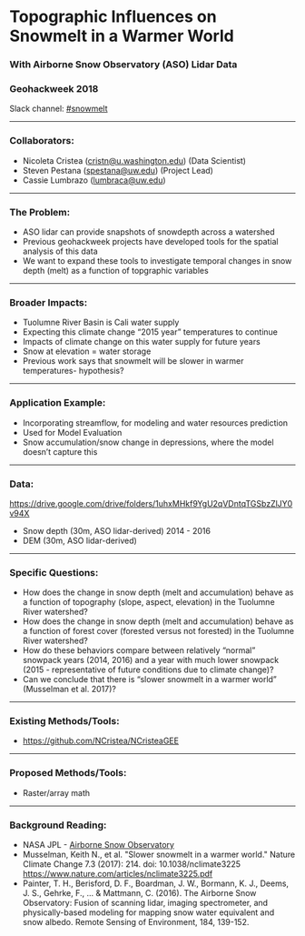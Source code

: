 # Topographic Influences on Snowmelt in a Warmer World 
### With Airborne Snow Observatory (ASO) Lidar Data
### Geohackweek 2018

Slack channel: [#snowmelt](https://geohackweek2018.slack.com/messages/CCQT0KTHC)

---

### Collaborators:
* Nicoleta Cristea (cristn@u.washington.edu) (Data Scientist)
* Steven Pestana (spestana@uw.edu) (Project Lead)
* Cassie Lumbrazo (lumbraca@uw.edu) 

---

### The Problem:
* ASO lidar can provide snapshots of snowdepth across a watershed
* Previous geohackweek projects have developed tools for the spatial analysis of this data
* We want to expand these tools to investigate temporal changes in snow depth (melt) as a function of topgraphic variables

---

### Broader Impacts: 
* Tuolumne River Basin is Cali water supply 
* Expecting this climate change “2015 year” temperatures to continue 
* Impacts of climate change on this water supply for future years
* Snow at elevation = water storage 
* Previous work says that snowmelt will be slower in warmer temperatures- hypothesis? 

---

### Application Example:
* Incorporating streamflow, for modeling and water resources prediction
* Used for Model Evaluation 
* Snow accumulation/snow change in depressions, where the model doesn’t capture this

---

### Data:
https://drive.google.com/drive/folders/1uhxMHkf9YgU2qVDntqTGSbzZlJY0v94X
* Snow depth (30m, ASO lidar-derived) 2014 - 2016
* DEM (30m, ASO lidar-derived)

---

### Specific Questions:
* How does the change in snow depth (melt and accumulation) behave as a function of topography (slope, aspect, elevation) in the Tuolumne River watershed?
* How does the change in snow depth (melt and accumulation) behave as a function of forest cover (forested versus not forested) in the Tuolumne River watershed?
* How do these behaviors compare between relatively “normal” snowpack years (2014, 2016) and a year with much lower snowpack (2015 - representative of future conditions due to climate change)? 
* Can we conclude that there is “slower snowmelt in a warmer world” (Musselman et al. 2017)?

---

### Existing Methods/Tools:
* https://github.com/NCristea/NCristeaGEE 

---

### Proposed Methods/Tools:
* Raster/array math

---

### Background Reading:
* NASA JPL - [Airborne Snow Observatory](https://aso.jpl.nasa.gov/)
* Musselman, Keith N., et al. "Slower snowmelt in a warmer world." Nature Climate Change 7.3 (2017): 214. doi: 10.1038/nclimate3225  https://www.nature.com/articles/nclimate3225.pdf 
* Painter, T. H., Berisford, D. F., Boardman, J. W., Bormann, K. J., Deems, J. S., Gehrke, F., ... & Mattmann, C. (2016). The Airborne Snow Observatory: Fusion of scanning lidar, imaging spectrometer, and physically-based modeling for mapping snow water equivalent and snow albedo. Remote Sensing of Environment, 184, 139-152.

